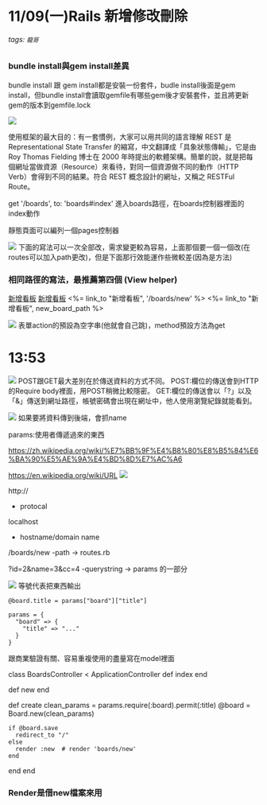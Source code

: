 # 11/09(一)Rails 新增修改刪除 
###### tags: `龍哥`

### bundle install與gem install差異
bundle install 跟 gem install都是安裝一份套件，budle install後面是gem install，但bundle install會讀取gemfile有哪些gem後才安裝套件，並且將更新gem的版本到gemfile.lock

![](https://i.imgur.com/tX3mSi0.png)

使用框架的最大目的：有一套慣例，大家可以用共同的語言理解
REST 是 Representational State Transfer 的縮寫，中⽂翻譯成「具象狀態傳輸」，它是由 Roy Thomas Fielding 博⼠在 2000 年時提出的軟體架構。簡單的說，就是把每個網址當做資源（Resource）來看待，對同⼀個資源做不同的動作（HTTP Verb）會得到不同的結果。符合 REST 概念設計的網址，⼜稱之 RESTFul Route。

  get '/boards', to: 'boards#index'
  進入boards路徑，在boards控制器裡面的index動作
  
  靜態頁面可以編列一個pages控制器
  
  ![](https://i.imgur.com/IijB9iS.png)
下面的寫法可以一次全部改，需求變更較為容易，上面那個要一個一個改(在routes可以加入path更改)，但是下面那行效能運作些微較差(因為是方法)

### 相同路徑的寫法，最推薦第四個  (View helper)
<a href="/boards/new">新增看板</a>
<a href="<%= new_board_path %>">新增看板</a>
<%= link_to "新增看板", '/boards/new' %>
<%= link_to "新增看板", new_board_path %>

![](https://i.imgur.com/qWmAqaf.png)
表單action的預設為空字串(他就會自己跳)，method預設方法為get

# 13:53
![](https://i.imgur.com/Hkoa9ki.png)
POST跟GET最大差別在於傳送資料的方式不同。
POST:欄位的傳送會到HTTP的Require body裡面，用POST稍微比較隱密。
GET:欄位的傳送會以「?」以及「&」傳送到網址路徑，帳號密碼會出現在網址中，他人使用瀏覽紀錄就能看到。

![](https://i.imgur.com/aXlAndm.png)
如果要將資料傳到後端，會抓name

params:使用者傳遞過來的東西

https://zh.wikipedia.org/wiki/%E7%BB%9F%E4%B8%80%E8%B5%84%E6%BA%90%E5%AE%9A%E4%BD%8D%E7%AC%A6

https://en.wikipedia.org/wiki/URL
![](https://i.imgur.com/A8KXSIP.png)

http://
- protocal

localhost
- hostname/domain name

/boards/new
-path -> routes.rb

?id=2&name=3&cc=4
-querystring -> params 的一部分

![](https://i.imgur.com/wAwNY60.png)
等號代表把東西輸出

    @board.title = params["board"]["title"]

    params = {
      "board" => {
        "title" => "..."
      }
    }
    
跟商業驗證有關、容易重複使用的盡量寫在model裡面

class BoardsController < ApplicationController
  def index
  end

  def new
  end

  def create
    clean_params = params.require(:board).permit(:title)
    @board = Board.new(clean_params)

    if @board.save
      redirect_to "/"
    else
      render :new  # render 'boards/new'
    end
  end
end

### Render是借new檔案來用